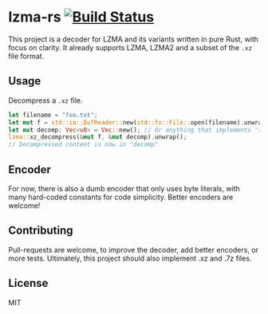 # lzma-rs [![Build Status](https://travis-ci.org/gendx/lzma-rs.svg?branch=master)](https://travis-ci.org/gendx/lzma-rs)

This project is a decoder for LZMA and its variants written in pure Rust, with focus on clarity.
It already supports LZMA, LZMA2 and a subset of the `.xz` file format.

## Usage

Decompress a `.xz` file.

```rust
let filename = "foo.txt";
let mut f = std::io::BufReader::new(std::fs::File::open(filename).unwrap());
let mut decomp: Vec<u8> = Vec::new(); // Or anything that implements "std::io::Write"
lzma::xz_decompress(&mut f, &mut decomp).unwrap();
// Decompressed content is now in "decomp"
```

## Encoder

For now, there is also a dumb encoder that only uses byte literals, with many hard-coded constants for code simplicity.
Better encoders are welcome!

## Contributing

Pull-requests are welcome, to improve the decoder, add better encoders, or more tests.
Ultimately, this project should also implement .xz and .7z files.

## License

MIT

